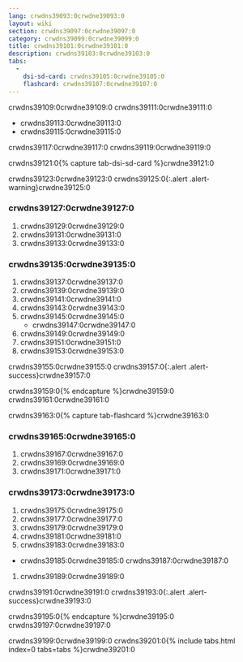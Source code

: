 ```yaml
---
lang: crwdns39093:0crwdne39093:0
layout: wiki
section: crwdns39097:0crwdne39097:0
category: crwdns39099:0crwdne39099:0
title: crwdns39101:0crwdne39101:0
description: crwdns39103:0crwdne39103:0
tabs:
  - 
    dsi-sd-card: crwdns39105:0crwdne39105:0
    flashcard: crwdns39107:0crwdne39107:0
---
```


crwdns39109:0crwdne39109:0 crwdns39111:0crwdne39111:0
- crwdns39113:0crwdne39113:0
- crwdns39115:0crwdne39115:0

crwdns39117:0crwdne39117:0 crwdns39119:0crwdne39119:0

crwdns39121:0{% capture tab-dsi-sd-card %}crwdne39121:0

crwdns39123:0crwdne39123:0
crwdns39125:0{:.alert .alert-warning}crwdne39125:0

### crwdns39127:0crwdne39127:0

1. crwdns39129:0crwdne39129:0
1. crwdns39131:0crwdne39131:0
1. crwdns39133:0crwdne39133:0

### crwdns39135:0crwdne39135:0
1. crwdns39137:0crwdne39137:0
1. crwdns39139:0crwdne39139:0
1. crwdns39141:0crwdne39141:0
1. crwdns39143:0crwdne39143:0
1. crwdns39145:0crwdne39145:0
    - crwdns39147:0crwdne39147:0
1. crwdns39149:0crwdne39149:0
1. crwdns39151:0crwdne39151:0
1. crwdns39153:0crwdne39153:0

crwdns39155:0crwdne39155:0
crwdns39157:0{:.alert .alert-success}crwdne39157:0

crwdns39159:0{% endcapture %}crwdne39159:0
crwdns39161:0crwdne39161:0

crwdns39163:0{% capture tab-flashcard %}crwdne39163:0

### crwdns39165:0crwdne39165:0

1. crwdns39167:0crwdne39167:0
1. crwdns39169:0crwdne39169:0
1. crwdns39171:0crwdne39171:0

### crwdns39173:0crwdne39173:0
1. crwdns39175:0crwdne39175:0
1. crwdns39177:0crwdne39177:0
1. crwdns39179:0crwdne39179:0
1. crwdns39181:0crwdne39181:0
1. crwdns39183:0crwdne39183:0
  - crwdns39185:0crwdne39185:0 crwdns39187:0crwdne39187:0
1. crwdns39189:0crwdne39189:0

crwdns39191:0crwdne39191:0
crwdns39193:0{:.alert .alert-success}crwdne39193:0

crwdns39195:0{% endcapture %}crwdne39195:0
crwdns39197:0crwdne39197:0

crwdns39199:0crwdne39199:0
crwdns39201:0{% include tabs.html index=0 tabs=tabs %}crwdne39201:0
